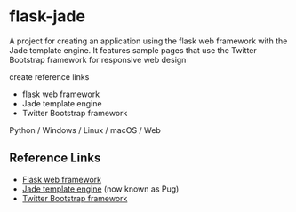 # flask-jade
A project for creating an application using the flask web framework with the Jade template engine. It features sample pages that use the Twitter Bootstrap framework for responsive web design 

create reference links
- flask web framework
- Jade template engine
- Twitter Bootstrap framework

Python / Windows / Linux / macOS / Web
## Reference Links

- [Flask web framework](https://flask.palletsprojects.com/)
- [Jade template engine](https://pugjs.org/api/getting-started.html) (now known as Pug)
- [Twitter Bootstrap framework](https://getbootstrap.com/)